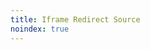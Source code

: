 ```yaml
---
title: Iframe Redirect Source
noindex: true
---
```


<script>
	window.top.location = 'https://www.google.com?iframe';
</script>
